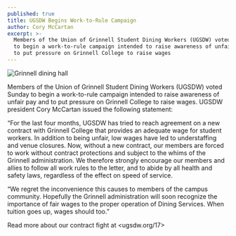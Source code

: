 ```yaml
---
published: true
title: UGSDW Begins Work-to-Rule Campaign
author: Cory McCartan
excerpt: >-
  Members of the Union of Grinnell Student Dining Workers (UGSDW) voted Sunday
  to begin a work-to-rule campaign intended to raise awareness of unfair pay and
  to put pressure on Grinnell College to raise wages
---
```

![Grinnell dining hall]({{site.baseurl}}/https://www.grinnell.edu/sites/default/files/styles/front_page_slideshow/public/Marketplace%20photo%20shoot%20May%202007%20019_0.jpg?itok=k1iGMK7z)

Members of the Union of Grinnell Student Dining Workers (UGSDW) voted Sunday to begin a work-to-rule campaign intended to raise awareness of unfair pay and to put pressure on Grinnell College to raise wages.  UGSDW president Cory McCartan issued the following statement:

“For the last four months, UGSDW has tried to reach agreement on a new contract with Grinnell College that provides an adequate wage for student workers. In addition to being unfair, low wages have led to understaffing and venue closures. Now, without a new contract, our members are forced to work without contract protections and subject to the whims of the Grinnell administration.  We therefore strongly encourage our members and allies to follow all work rules to the letter, and to abide by all health and safety laws, regardless of the effect on speed of service.

“We regret the inconvenience this causes to members of the campus community. Hopefully the Grinnell administration will soon recognize the importance of fair wages to the proper operation of Dining Services.  When tuition goes up, wages should too.”

Read more about our contract fight at <ugsdw.org/17>
